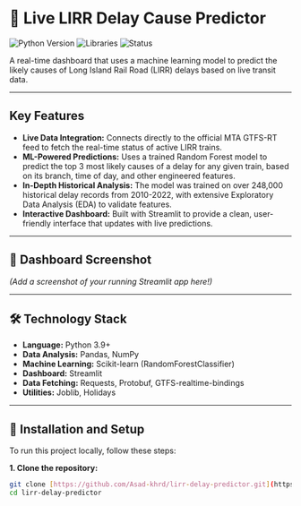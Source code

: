 # 🧠 Live LIRR Delay Cause Predictor

![Python Version](https://img.shields.io/badge/Python-3.9%2B-blue)
![Libraries](https://img.shields.io/badge/Libraries-Streamlit%2C%20Pandas%2C%20Scikit--learn-orange)
![Status](https://img.shields.io/badge/Status-Completed-brightgreen)

A real-time dashboard that uses a machine learning model to predict the likely causes of Long Island Rail Road (LIRR) delays based on live transit data.

---

## Key Features

* **Live Data Integration:** Connects directly to the official MTA GTFS-RT feed to fetch the real-time status of active LIRR trains.
* **ML-Powered Predictions:** Uses a trained Random Forest model to predict the top 3 most likely causes of a delay for any given train, based on its branch, time of day, and other engineered features.
* **In-Depth Historical Analysis:** The model was trained on over 248,000 historical delay records from 2010-2022, with extensive Exploratory Data Analysis (EDA) to validate features.
* **Interactive Dashboard:** Built with Streamlit to provide a clean, user-friendly interface that updates with live predictions.

---

## 📸 Dashboard Screenshot


*(Add a screenshot of your running Streamlit app here!)*

---

## 🛠️ Technology Stack

* **Language:** Python 3.9+
* **Data Analysis:** Pandas, NumPy
* **Machine Learning:** Scikit-learn (RandomForestClassifier)
* **Dashboard:** Streamlit
* **Data Fetching:** Requests, Protobuf, GTFS-realtime-bindings
* **Utilities:** Joblib, Holidays

---

## 🚀 Installation and Setup

To run this project locally, follow these steps:

**1. Clone the repository:**
```bash
git clone [https://github.com/Asad-khrd/lirr-delay-predictor.git](https://github.com/Asad-khrd/lirr-delay-predictor.git)
cd lirr-delay-predictor

